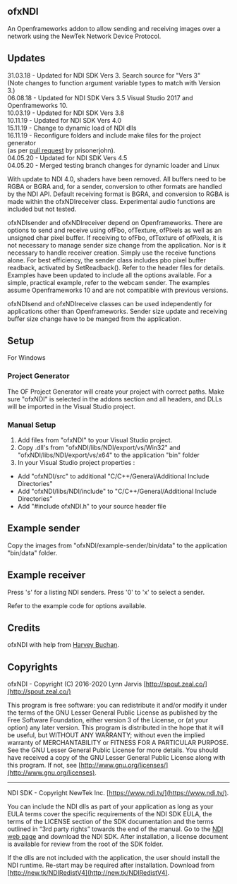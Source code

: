 ﻿## ofxNDI
An Openframeworks addon to allow sending and receiving images over a network using the NewTek Network Device Protocol.

## Updates
31.03.18 - Updated for NDI SDK Vers 3. Search source for "Vers 3"\
(Note changes to function argument variable types to match with Version 3.)\
06.08.18 - Updated for NDI SDK Vers 3.5 Visual Studio 2017 and Openframeworks 10.\
10.03.19 - Updated for NDI SDK Vers 3.8\
10.11.19 - Updated for NDI SDK Vers 4.0\
15.11.19 - Change to dynamic load of NDI dlls\
16.11.19 - Reconfigure folders and include make files for the project generator\
(as per [pull request](https://github.com/leadedge/ofxNDI/pull/11) by prisonerjohn).\
04.05.20 - Updated for NDI SDK Vers 4.5\
04.05.20 - Merged testing branch changes for dynamic loader and Linux

With update to NDI 4.0, shaders have been removed. All buffers need to be RGBA or BGRA and, for a sender, conversion to other formats are handled by the NDI API. Default receiving format is BGRA, and conversion to RGBA is made within the ofxNDIreceiver class. Experimental audio functions are included but not tested.

ofxNDIsender and ofxNDIreceiver depend on Openframeworks. There are options to send and receive using ofFbo, ofTexture, ofPixels as well as an unsigned char pixel buffer. If receiving to ofFbo, ofTexture of ofPixels, it is not necessary to manage sender size change from the application. Nor is it necessary to handle receiver creation. Simply use the receive functions alone. For best efficiency, the sender class includes pbo pixel buffer readback, activated by SetReadback(). Refer to the header files for details. Examples have been updated to include all the options available. For a simple, practical example, refer to the webcam sender. The examples assume Openframeworks 10 and are not compatible with previous versions.

ofxNDIsend and ofxNDIreceive classes can be used independently for applications other than Openframeworks. Sender size update and receiving buffer size change have to be manged from the application.

## Setup

For Windows

### Project Generator

The OF Project Generator will create your project with correct paths. Make sure "ofxNDI" is selected in the addons section and all headers, and DLLs will be imported in the Visual Studio project.

### Manual Setup

1. Add files from "ofxNDI" to your Visual Studio project.
2. Copy .dll's from "ofxNDI/libs/NDI/export/vs/Win32" and "ofxNDI/libs/NDI/export/vs/x64" to the application "bin" folder
3. In your Visual Studio project properties :
- Add "ofxNDI/src" to additional "C/C++/General/Additional Include Directories"
- Add "ofxNDI/libs/NDI/include" to  "C/C++/General/Additional Include Directories"
- Add "#include ofxNDI.h" to your source header file

## Example sender
Copy the images from "ofxNDI/example-sender/bin/data" to the application "bin/data" folder.

## Example receiver
Press 's' for a listing NDI senders. Press '0' to 'x' to select a sender. 

Refer to the example code for options available.

## Credits
ofxNDI with help from [Harvey Buchan](https://github.com/Harvey3141).

## Copyrights
ofxNDI - Copyright (C) 2016-2020 Lynn Jarvis [http://spout.zeal.co/](http://spout.zeal.co/)

This program is free software: you can redistribute it and/or modify it under the terms of the GNU Lesser  General Public License as published by the Free Software Foundation, either version 3 of the License, or (at your option) any later version. This program is distributed in the hope that it will be useful, but WITHOUT ANY WARRANTY; without even the implied warranty of MERCHANTABILITY or FITNESS FOR A PARTICULAR PURPOSE.  See the GNU Lesser General Public License for more details. You should have received a copy of the GNU Lesser General Public License along with this program.  If not, see [http://www.gnu.org/licenses/](http://www.gnu.org/licenses).

----------------------
NDI SDK - Copyright NewTek Inc. [https://www.ndi.tv/](https://www.ndi.tv/).

You can include the NDI dlls as part of your application as long as your EULA terms cover the specific requirements of the NDI SDK EULA, the terms of the LICENSE section of the SDK documentation and the terms outlined in “3rd party rights” towards the end of the manual. Go to the [NDI web page](https://www.ndi.tv/) and download the NDI SDK. After installation, a license document is available for review from the root of the SDK folder.

If the dlls are not included with the application, the user should install the NDI runtime. Re-start may be required after installation. Download from [http://new.tk/NDIRedistV4](http://new.tk/NDIRedistV4).
